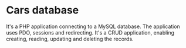 # Cars database

It's a PHP application connecting to a MySQL database.
The application uses PDO, sessions and redirecting. It's a CRUD application, enabling creating, reading, updating and deleting the records.
